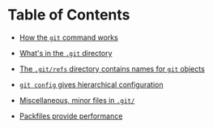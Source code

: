 Table of Contents
===

- [How the `git` command works](git-command/toc.md)

- [What's in the `.git` directory](git-directory/toc.md)

- [The `.git/refs` directory contains names for `git` objects](refs/toc.md)

- [`git config` gives hierarchical configuration](gitconfig/toc.md)

- [Miscellaneous, minor files in `.git/`](minor-files/toc.md)

- [Packfiles provide performance](packfiles/packfiles.md)
